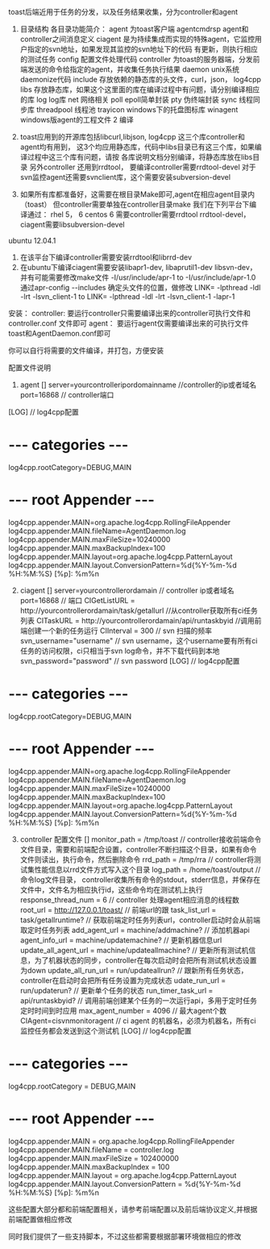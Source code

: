 toast后端近用于任务的分发，以及任务结果收集，分为controller和agent

1. 目录结构
各目录功能简介：
agent 为toast客户端
agentcmdrsp agent和controller之间消息定义
ciagent 是为持续集成而实现的特殊agent，它监控用户指定的svn地址，如果发现其监控的svn地址下的代码
        有更新，则执行相应的测试任务
config 配置文件处理代码
controller  为toast的服务器端，分发前端发送的命令给指定的agent，并收集任务执行结果
daemon  unix系统daemonize代码
include 存放依赖的静态库的头文件，curl，json， log4cpp
libs 存放静态库，如果这个这里面的库在编译过程中有问题，请分别编译相应的库
log  log库
net  网络相关
poll epoll简单封装
pty  伪终端封装
sync 线程同步库
threadpool 线程池
trayicon  windows下的托盘图标库
winagent  windows版agent的工程文件
2 编译
1. toast应用到的开源库包括libcurl,libjson, log4cpp 这三个库controller和agent均有用到，
   这3个均应用静态库，代码中libs目录已有这三个库，如果编译过程中这三个库有问题，请按
   各库说明文档分别编译，将静态库放在libs目录
   另外controller 还用到rrdtool， 要编译controller需要rrdtool-devel
   对于svn监控agent还需要svnclient库，这个需要安装subversion-devel

2. 如果所有库都准备好，这需要在根目录Make即可,agent在相应agent目录内（toast）
   但controller需要单独在controller目录make
我们在下列平台下编译通过：
rhel 5， 6 centos 6 需要controller需要rrdtool rrdtool-devel， ciagent需要libsubversion-devel

ubuntu 12.04.1 
1. 在该平台下编译controller需要安装rrdtool和librrd-dev
2. 在ubuntu下编译ciagent需要安装libapr1-dev, libaprutil1-dev libsvn-dev，并有可能需要修改make文件
   -I/usr/include/apr-1 to -I/usr/include/apr-1.0 通过apr-config --includes 确定头文件的位置，做修改
   LINK= -lpthread -ldl -lrt -lsvn_client-1 to LINK= -lpthread -ldl -lrt -lsvn_client-1 -lapr-1



安装：
controller: 
要运行controller只需要编译出来的controller可执行文件和controller.conf 文件即可
agent：
要运行agent仅需要编译出来的可执行文件toast和AgentDaemon.conf即可

你可以自行将需要的文件编译，并打包，方便安装

配置文件说明
1. agent
[]
server=yourcontrolleripordomainname     //controller的ip或者域名
port=16868                              // controller端口

[LOG]       // log4cpp配置
# --- categories ---
log4cpp.rootCategory=DEBUG,MAIN

# --- root Appender ---
log4cpp.appender.MAIN=org.apache.log4cpp.RollingFileAppender
log4cpp.appender.MAIN.fileName=AgentDaemon.log
log4cpp.appender.MAIN.maxFileSize=10240000 
log4cpp.appender.MAIN.maxBackupIndex=100
log4cpp.appender.MAIN.layout=org.apache.log4cpp.PatternLayout
log4cpp.appender.MAIN.layout.ConversionPattern=%d{%Y-%m-%d %H:%M:%S} [%p]: %m%n

2. ciagent
[]
server=yourcontrollerordamain  // controller ip或者域名
port=16868                     // 端口
CIGetListURL = http://yourcontrollerordamain/task/getallurl //从controller获取所有ci任务列表
CITaskURL = http://yourcontrollerordamain/api/runtaskbyid   //调用前端创建一个新的任务运行
CIInterval = 300                                 // svn 扫描的频率
svn_username="username"                           // svn username，这个username要有所有ci任务的访问权限，ci只相当于svn log命令，并不下载代码到本地
svn_password="password"                           // svn password
[LOG]  // log4cpp配置
# --- categories ---
log4cpp.rootCategory=DEBUG,MAIN

# --- root Appender ---
log4cpp.appender.MAIN=org.apache.log4cpp.RollingFileAppender
log4cpp.appender.MAIN.fileName=AgentDaemon.log
log4cpp.appender.MAIN.maxFileSize=10240000 
log4cpp.appender.MAIN.maxBackupIndex=100
log4cpp.appender.MAIN.layout=org.apache.log4cpp.PatternLayout
log4cpp.appender.MAIN.layout.ConversionPattern=%d{%Y-%m-%d %H:%M:%S} [%p]: %m%n

3. controller 配置文件
[]
monitor_path = /tmp/toast     // controller接收前端命令文件目录，需要和前端配合设置，controller不断扫描这个目录，如果有命令文件则读出，执行命令，然后删除命令
rrd_path = /tmp/rra           // controller将测试集性能信息以rrd文件方式写入这个目录
log_path = /home/toast/output  // 命令log文件目录， controller收集所有命令的stdout，stderr信息，并保存在文件中，文件名为相应执行id，这些命令均在测试机上执行
response_thread_num = 6        // controller 处理agent相应消息的线程数
root_url = http://127.0.0.1/toast/   // 前端url的跟
task_list_url = task/getallruntime?   // 获取前端定时任务列表url，controller启动时会从前端取定时任务列表
add_agent_url = machine/addmachine?   // 添加机器api
agent_info_url = machine/updatemachine?  // 更新机器信息url
update_all_agent_url = machine/updateallmachine? // 更新所有测试机信息，为了机器状态的同步，controller在每次启动时会把所有测试机状态设置为down
update_all_run_url = run/updateallrun?           // 跟新所有任务状态，controller在启动时会把所有任务设置为完成状态
udate_run_url = run/updaterun?                   // 更新单个任务的状态
run_timer_task_url = api/runtaskbyid?            // 调用前端创建某个任务的一次运行api，多用于定时任务定时时间到时应用
max_agent_number = 4096                          // 最大agent个数
CIAgent=cisvnmonitoragent                        // ci agent 的机器名，必须为机器名，所有ci监控任务都会发送到这个测试机
[LOG]                             // log4cpp配置
# --- categories ---
log4cpp.rootCategory = DEBUG,MAIN

# --- root Appender ---
log4cpp.appender.MAIN = org.apache.log4cpp.RollingFileAppender
log4cpp.appender.MAIN.fileName = controller.log
log4cpp.appender.MAIN.maxFileSize = 102400000
log4cpp.appender.MAIN.maxBackupIndex = 100
log4cpp.appender.MAIN.layout = org.apache.log4cpp.PatternLayout
log4cpp.appender.MAIN.layout.ConversionPattern = %d{%Y-%m-%d %H:%M:%S} [%p]: %m%n



这些配置大部分都和前端配置相关，请参考前端配置以及前后端协议定义,并根据前端配置做相应修改

同时我们提供了一些支持脚本，不过这些都需要根据部署环境做相应的修改
